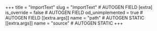 +++
title = "ImportText"
slug = "ImportText" # AUTOGEN FIELD
[extra]
is_override = false # AUTOGEN FIELD
od_unimplemented = true # AUTOGEN FIELD
[[extra.args]]
name = "path" # AUTOGEN STATIC
[[extra.args]]
name = "source" # AUTOGEN STATIC
+++